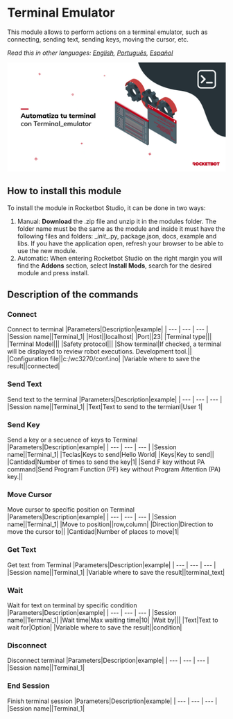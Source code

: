 



# Terminal Emulator
  
This module allows to perform actions on a terminal emulator, such as connecting, sending text, sending keys, moving the cursor, etc.  

*Read this in other languages: [English](Manual_Terminal_emulator.md), [Português](Manual_Terminal_emulator.pr.md), [Español](Manual_Terminal_emulator.es.md)*
  
![banner](imgs/Banner_Terminal_emulator.png)
## How to install this module
  
To install the module in Rocketbot Studio, it can be done in two ways:
1. Manual: __Download__ the .zip file and unzip it in the modules folder. The folder name must be the same as the module and inside it must have the following files and folders: \__init__.py, package.json, docs, example and libs. If you have the application open, refresh your browser to be able to use the new module.
2. Automatic: When entering Rocketbot Studio on the right margin you will find the **Addons** section, select **Install Mods**, search for the desired module and press install.  


## Description of the commands

### Connect
  
Connect to terminal
|Parameters|Description|example|
| --- | --- | --- |
|Session name||Terminal_1|
|Host||localhost|
|Port||23|
|Terminal type|||
|Terminal Model|||
|Safety protocol|||
|Show terminal|If checked, a terminal will be displayed to review robot executions. Development tool.||
|Configuration file||c:/wc3270/conf.ino|
|Variable where to save the result||connected|

### Send Text
  
Send text to the terminal
|Parameters|Description|example|
| --- | --- | --- |
|Session name||Terminal_1|
|Text|Text to send to the termianl|User 1|

### Send Key
  
Send a key or a secuence of keys to Terminal
|Parameters|Description|example|
| --- | --- | --- |
|Session name||Terminal_1|
|Teclas|Keys to send|Hello World|
|Keys|Key to send||
|Cantidad|Number of times to send the key|1|
|Send F key without PA command|Send Program Function (PF) key without Program Attention (PA) key.||

### Move Cursor
  
Move cursor to specific position on Terminal
|Parameters|Description|example|
| --- | --- | --- |
|Session name||Terminal_1|
|Move to position||row,column|
|Direction|Direction to move the cursor to||
|Cantidad|Number of places to move|1|

### Get Text
  
Get text from Terminal
|Parameters|Description|example|
| --- | --- | --- |
|Session name||Terminal_1|
|Variable where to save the result||terminal_text|

### Wait
  
Wait for text on terminal by specific condition
|Parameters|Description|example|
| --- | --- | --- |
|Session name||Terminal_1|
|Wait time|Max waiting time|10|
|Wait by|||
|Text|Text to wait for|Option|
|Variable where to save the result||condition|

### Disconnect
  
Disconnect terminal
|Parameters|Description|example|
| --- | --- | --- |
|Session name||Terminal_1|

### End Session
  
Finish terminal session
|Parameters|Description|example|
| --- | --- | --- |
|Session name||Terminal_1|
